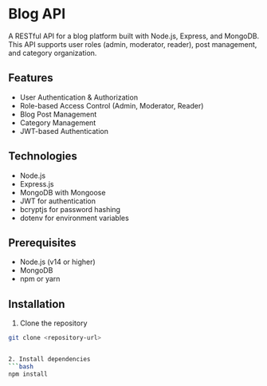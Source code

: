 # Blog API

A RESTful API for a blog platform built with Node.js, Express, and MongoDB. This API supports user roles (admin, moderator, reader), post management, and category organization.

## Features

- User Authentication & Authorization
- Role-based Access Control (Admin, Moderator, Reader)
- Blog Post Management
- Category Management
- JWT-based Authentication

## Technologies

- Node.js
- Express.js
- MongoDB with Mongoose
- JWT for authentication
- bcryptjs for password hashing
- dotenv for environment variables

## Prerequisites

- Node.js (v14 or higher)
- MongoDB
- npm or yarn

## Installation

1. Clone the repository

```bash
git clone <repository-url>


2. Install dependencies
```bash
npm install
